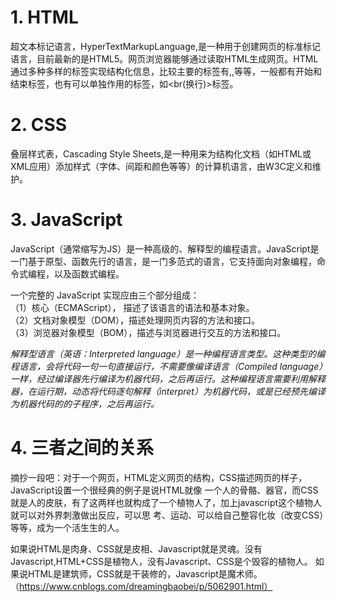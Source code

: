 # 1. HTML
超文本标记语言，HyperTextMarkupLanguage,是一种用于创建网页的标准标记语言，目前最新的是HTML5。网页浏览器能够通过读取HTML生成网页。HTML通过多种多样的标签实现结构化信息，比较主要的标签有<html>,<head>,<body>等等，一般都有开始和结束标签，也有可以单独作用的标签，如<br(换行)>标签。


# 2. CSS
叠层样式表，Cascading Style Sheets,是一种用来为结构化文档（如HTML或XML应用）添加样式（字体、间距和颜色等等）的计算机语言，由W3C定义和维护。

# 3. JavaScript

JavaScript（通常缩写为JS）是一种高级的、解释型的编程语言。JavaScript是一门基于原型、函数先行的语言，是一门多范式的语言，它支持面向对象编程，命令式编程，以及函数式编程。  

一个完整的 JavaScript 实现应由三个部分组成：  
（1）核心（ECMAScript）， 描述了该语言的语法和基本对象。  
（2）文档对象模型（DOM），描述处理网页内容的方法和接口。  
（3）浏览器对象模型（BOM），描述与浏览器进行交互的方法和接口。

*解释型语言（英语：Interpreted language）是一种编程语言类型。这种类型的编程语言，会将代码一句一句直接运行，不需要像编译语言（Compiled language）一样，经过编译器先行编译为机器代码，之后再运行。这种编程语言需要利用解释器，在运行期，动态将代码逐句解释（interpret）为机器代码，或是已经预先编译为机器代码的的子程序，之后再运行。*

# 4. 三者之间的关系

摘抄一段吧：对于一个网页，HTML定义网页的结构，CSS描述网页的样子，JavaScript设置一个很经典的例子是说HTML就像 一个人的骨骼、器官，而CSS就是人的皮肤，有了这两样也就构成了一个植物人了，加上javascript这个植物人就可以对外界刺激做出反应，可以思 考、运动、可以给自己整容化妆（改变CSS）等等，成为一个活生生的人。


如果说HTML是肉身、CSS就是皮相、Javascript就是灵魂。没有Javascript,HTML+CSS是植物人，没有Javascript、CSS是个毁容的植物人。
如果说HTML是建筑师，CSS就是干装修的，Javascript是魔术师。（https://www.cnblogs.com/dreamingbaobei/p/5062901.html）